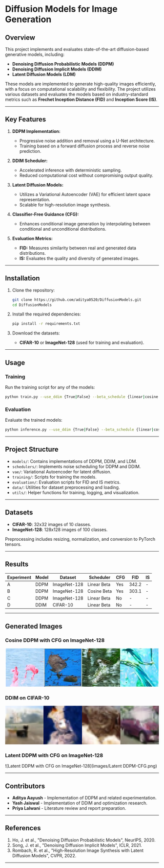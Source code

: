 # Diffusion Models for Image Generation

## Overview

This project implements and evaluates state-of-the-art diffusion-based generative models, including:
- **Denoising Diffusion Probabilistic Models (DDPM)**
- **Denoising Diffusion Implicit Models (DDIM)**
- **Latent Diffusion Models (LDM)**

These models are implemented to generate high-quality images efficiently, with a focus on computational scalability and flexibility. The project utilizes various datasets and evaluates the models based on industry-standard metrics such as **Frechet Inception Distance (FID)** and **Inception Score (IS)**.

---

## Key Features

1. **DDPM Implementation:**
   - Progressive noise addition and removal using a U-Net architecture.
   - Training based on a forward diffusion process and reverse noise prediction.

2. **DDIM Scheduler:**
   - Accelerated inference with deterministic sampling.
   - Reduced computational cost without compromising output quality.

3. **Latent Diffusion Models:**
   - Utilizes a Variational Autoencoder (VAE) for efficient latent space representation.
   - Scalable for high-resolution image synthesis.

4. **Classifier-Free Guidance (CFG):**
   - Enhances conditional image generation by interpolating between conditional and unconditional distributions.

5. **Evaluation Metrics:**
   - **FID:** Measures similarity between real and generated data distributions.
   - **IS:** Evaluates the quality and diversity of generated images.

---

## Installation

1. Clone the repository:
   ```bash
   git clone https://github.com/aditya0520/DiffusionModels.git
   cd DiffusionModels
   ```

2. Install the required dependencies:
   ```bash
   pip install -r requirements.txt
   ```

3. Download the datasets:
   - **CIFAR-10** or **ImageNet-128** (used for training and evaluation).

---

## Usage

### Training
Run the training script for any of the models:
```bash
python train.py --use_ddim {True|False} --beta_schedule {linear|cosine|sigmoid}
```

### Evaluation
Evaluate the trained models:
```bash
python inference.py --use_ddim {True|False} --beta_schedule {linear|cosine|sigmoid}
```

---

## Project Structure

- `models/`: Contains implementations of DDPM, DDIM, and LDM.
- `schedulers/`: Implements noise scheduling for DDPM and DDIM.
- `vae/`: Variational Autoencoder for latent diffusion.
- `training/`: Scripts for training the models.
- `evaluation/`: Evaluation scripts for FID and IS metrics.
- `data/`: Utilities for dataset preprocessing and loading.
- `utils/`: Helper functions for training, logging, and visualization.

---

## Datasets

- **CIFAR-10**: 32x32 images of 10 classes.
- **ImageNet-128**: 128x128 images of 100 classes.

Preprocessing includes resizing, normalization, and conversion to PyTorch tensors.

---

## Results

| Experiment | Model | Dataset     | Scheduler       | CFG | FID   | IS    |
|------------|-------|-------------|-----------------|-----|-------|-------|
| A          | DDPM  | ImageNet-128 | Linear Beta    | Yes | 342.2 | -     |
| B          | DDPM  | ImageNet-128 | Cosine Beta    | Yes | 303.1 | -     |
| C          | DDPM  | ImageNet-128 | Linear Beta    | No  | -     | -     |
| D          | DDIM  | CIFAR-10     | Linear Beta    | No  | -     | -     |

---

## Generated Images

### Cosine DDPM with CFG on ImageNet-128
![Cosine DDPM with CFG on ImageNet-128](images/DDPM-CFG.png)

### DDIM on CIFAR-10
![DDIM on CIFAR-10](images/DDIM.png)

### Latent DDPM with CFG on ImageNet-128
![Latent DDPM with CFG on ImageNet-128](images/Latent DDPM-CFG.png)

---

## Contributors

- **Aditya Aayush** - Implementation of DDPM and related experimentation.
- **Yash Jaiswal** - Implementation of DDIM and optimization research.
- **Priya Lalwani** - Literature review and report preparation.

---

## References

1. Ho, J. et al., "Denoising Diffusion Probabilistic Models", NeurIPS, 2020.
2. Song, J. et al., "Denoising Diffusion Implicit Models", ICLR, 2021.
3. Rombach, R. et al., "High-Resolution Image Synthesis with Latent Diffusion Models", CVPR, 2022.

---


